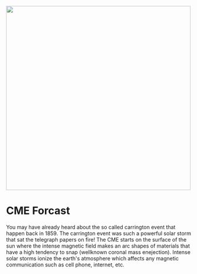 
<p align="left">
  <img width="500" src="Assets/3._cme_gif_11660.gif" >
</p>

# CME Forcast
 
You may have already heard about the so called carrington event that happen back in 1859. 
The carrington event was such a powerful solar storm that sat the telegraph papers on fire!
The CME starts on the surface of the sun where the intense magnetic field makes an arc shapes of materials that have a high tendency to snap (wellknown coronal mass enejection).
Intense solar storms ionize the earth's atmosphere which affects any magnetic communication such as cell phone, internet, etc.
